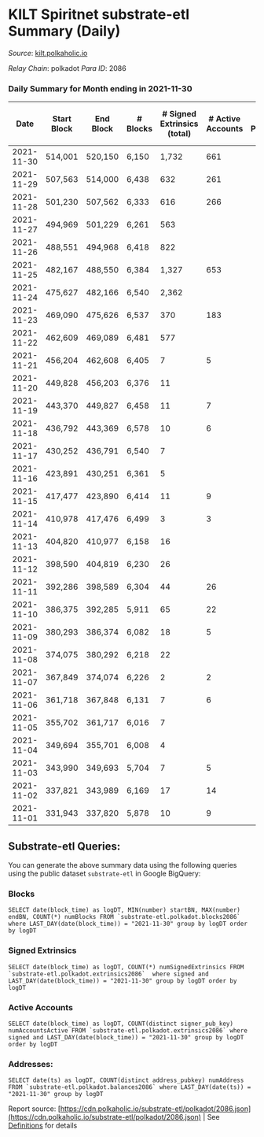 # KILT Spiritnet substrate-etl Summary (Daily)

_Source_: [kilt.polkaholic.io](https://kilt.polkaholic.io)

*Relay Chain*: polkadot
*Para ID*: 2086



### Daily Summary for Month ending in 2021-11-30


| Date | Start Block | End Block | # Blocks | # Signed Extrinsics (total) | # Active Accounts | # Passive | # New | # Addresses with Balances | # Events | # Transfers | # XCM Transfers In | # XCM Transfers Out |
| ---- | ----------- | --------- | -------- | --------------------------- | ----------------- | --------- | ----- | ------------------------- | -------- | ----------- | ------------------ | ------------------- |
| 2021-11-30 | 514,001 | 520,150 | 6,150  | 1,732 | 661 |  |  | 10,423 | 311,796 | 1,570 ($27,567,535.27) |   |   |
| 2021-11-29 | 507,563 | 514,000 | 6,438  | 632 | 261 |  |  | 10,300 | 309,692 | 466 ($8,425,145.89) |   |   |
| 2021-11-28 | 501,230 | 507,562 | 6,333  | 616 | 266 |  |  | 10,174 | 287,912 | 465 ($6,681,827.86) |   |   |
| 2021-11-27 | 494,969 | 501,229 | 6,261  | 563 |  |  |  | 10,044 | 269,672 | 436 ($25,445,105.86) |   |   |
| 2021-11-26 | 488,551 | 494,968 | 6,418  | 822 |  |  |  | 9,917 | 264,493 | 651 ($14,245,914.26) |   |   |
| 2021-11-25 | 482,167 | 488,550 | 6,384  | 1,327 | 653 |  |  | 9,719 | 247,382 | 1,133 ($22,845,385.87) |   |   |
| 2021-11-24 | 475,627 | 482,166 | 6,540  | 2,362 |  |  |  | 9,386 | 235,245 | 2,178 ($72,402,018.27) |   |   |
| 2021-11-23 | 469,090 | 475,626 | 6,537  | 370 | 183 |  |  | 8,625 | 206,022 | 231 ($27,603,904.96) |   |   |
| 2021-11-22 | 462,609 | 469,089 | 6,481  | 577 |  |  |  | 8,487 | 209,881 | 16,310 ($62,853,189.16) |   |   |
| 2021-11-21 | 456,204 | 462,608 | 6,405  | 7 | 5 |  |  | 320 | 123,862 |   |   |   |
| 2021-11-20 | 449,828 | 456,203 | 6,376  | 11 |  |  |  | 320 | 120,649 |   |   |   |
| 2021-11-19 | 443,370 | 449,827 | 6,458  | 11 | 7 |  |  | 320 | 126,249 |   |   |   |
| 2021-11-18 | 436,792 | 443,369 | 6,578  | 10 | 6 |  |  | 320 | 127,586 |   |   |   |
| 2021-11-17 | 430,252 | 436,791 | 6,540  | 7 |  |  |  | 320 | 127,033 |   |   |   |
| 2021-11-16 | 423,891 | 430,251 | 6,361  | 5 |  |  |  | 320 | 125,122 | 2 ($2,940,497.00) |   |   |
| 2021-11-15 | 417,477 | 423,890 | 6,414  | 11 | 9 |  |  | 320 | 123,951 |   |   |   |
| 2021-11-14 | 410,978 | 417,476 | 6,499  | 3 | 3 |  |  | 320 | 126,100 |   |   |   |
| 2021-11-13 | 404,820 | 410,977 | 6,158  | 16 |  |  |  | 320 | 126,581 |   |   |   |
| 2021-11-12 | 398,590 | 404,819 | 6,230  | 26 |  |  |  | 320 | 127,428 |   |   |   |
| 2021-11-11 | 392,286 | 398,589 | 6,304  | 44 | 26 |  |  | 320 | 128,326 |   |   |   |
| 2021-11-10 | 386,375 | 392,285 | 5,911  | 65 | 22 |  |  | 320 | 102,058 |   |   |   |
| 2021-11-09 | 380,293 | 386,374 | 6,082  | 18 | 5 |  |  | 320 | 68,289 | 12 ($91,433,592.00) |   |   |
| 2021-11-08 | 374,075 | 380,292 | 6,218  | 22 |  |  |  | 320 | 70,008 | 5 ($4,495,140.00) |   |   |
| 2021-11-07 | 367,849 | 374,074 | 6,226  | 2 | 2 |  |  | 320 | 70,150 |   |   |   |
| 2021-11-06 | 361,718 | 367,848 | 6,131  | 7 | 6 |  |  | 320 | 69,912 |   |   |   |
| 2021-11-05 | 355,702 | 361,717 | 6,016  | 7 |  |  |  | 320 | 69,021 | 7 ($1,146,596.20) |   |   |
| 2021-11-04 | 349,694 | 355,701 | 6,008  | 4 |  |  |  | 320 | 65,849 | 9 ($13,579,277.75) |   |   |
| 2021-11-03 | 343,990 | 349,693 | 5,704  | 7 | 5 |  |  | 320 | 61,022 |   |   |   |
| 2021-11-02 | 337,821 | 343,989 | 6,169  | 17 | 14 |  |  | 320 | 61,023 | 3 ($1,347,641.50) |   |   |
| 2021-11-01 | 331,943 | 337,820 | 5,878  | 10 | 9 |  |  | 320 | 59,082 | 7 ($2,574,698.98) |   |   |

## Substrate-etl Queries:
You can generate the above summary data using the following queries using the public dataset `substrate-etl` in Google BigQuery:


### Blocks
```
SELECT date(block_time) as logDT, MIN(number) startBN, MAX(number) endBN, COUNT(*) numBlocks FROM `substrate-etl.polkadot.blocks2086`  where LAST_DAY(date(block_time)) = "2021-11-30" group by logDT order by logDT
```


### Signed Extrinsics
```
SELECT date(block_time) as logDT, COUNT(*) numSignedExtrinsics FROM `substrate-etl.polkadot.extrinsics2086`  where signed and LAST_DAY(date(block_time)) = "2021-11-30" group by logDT order by logDT
```


### Active Accounts
```
SELECT date(block_time) as logDT, COUNT(distinct signer_pub_key) numAccountsActive FROM `substrate-etl.polkadot.extrinsics2086` where signed and LAST_DAY(date(block_time)) = "2021-11-30" group by logDT order by logDT
```


### Addresses:
```
SELECT date(ts) as logDT, COUNT(distinct address_pubkey) numAddress FROM `substrate-etl.polkadot.balances2086` where LAST_DAY(date(ts)) = "2021-11-30" group by logDT
```



Report source: [https://cdn.polkaholic.io/substrate-etl/polkadot/2086.json](https://cdn.polkaholic.io/substrate-etl/polkadot/2086.json) | See [Definitions](/DEFINITIONS.md) for details
